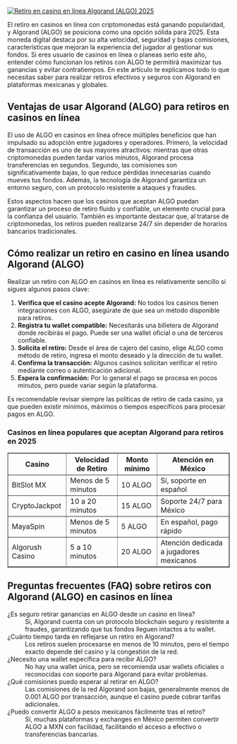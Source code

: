 [![Retiro en casino en línea Algorand (ALGO) 2025](https://123-caf.pages.dev/gitsignup.png)](https://vrmoo.ru/Bt82HjjY)

<p>El retiro en casinos en línea con criptomonedas está ganando popularidad, y Algorand (ALGO) se posiciona como una opción sólida para 2025. Esta moneda digital destaca por su alta velocidad, seguridad y bajas comisiones, características que mejoran la experiencia del jugador al gestionar sus fondos. Si eres usuario de casinos en línea o planeas serlo este año, entender cómo funcionan los retiros con ALGO te permitirá maximizar tus ganancias y evitar contratiempos. En este artículo te explicamos todo lo que necesitas saber para realizar retiros efectivos y seguros con Algorand en plataformas mexicanas y globales.</p>  <h2>Ventajas de usar Algorand (ALGO) para retiros en casinos en línea</h2> <p>El uso de ALGO en casinos en línea ofrece múltiples beneficios que han impulsado su adopción entre jugadores y operadores. Primero, la velocidad de transacción es uno de sus mayores atractivos: mientras que otras criptomonedas pueden tardar varios minutos, Algorand procesa transferencias en segundos. Segundo, las comisiones son significativamente bajas, lo que reduce pérdidas innecesarias cuando mueves tus fondos. Además, la tecnología de Algorand garantiza un entorno seguro, con un protocolo resistente a ataques y fraudes.</p> <p>Estos aspectos hacen que los casinos que aceptan ALGO puedan garantizar un proceso de retiro fluido y confiable, un elemento crucial para la confianza del usuario. También es importante destacar que, al tratarse de criptomonedas, los retiros pueden realizarse 24/7 sin depender de horarios bancarios tradicionales.</p>  <h2>Cómo realizar un retiro en casino en línea usando Algorand (ALGO)</h2> <p>Realizar un retiro con ALGO en casinos en línea es relativamente sencillo si sigues algunos pasos clave:</p> <ol>   <li><strong>Verifica que el casino acepte Algorand:</strong> No todos los casinos tienen integraciones con ALGO, asegúrate de que sea un método disponible para retiros.</li>   <li><strong>Registra tu wallet compatible:</strong> Necesitarás una billetera de Algorand donde recibirás el pago. Puede ser una wallet oficial o una de terceros confiable.</li>   <li><strong>Solicita el retiro:</strong> Desde el área de cajero del casino, elige ALGO como método de retiro, ingresa el monto deseado y la dirección de tu wallet.</li>   <li><strong>Confirma la transacción:</strong> Algunos casinos solicitan verificar el retiro mediante correo o autenticación adicional.</li>   <li><strong>Espera la confirmación:</strong> Por lo general el pago se procesa en pocos minutos, pero puede variar según la plataforma.</li> </ol> <p>Es recomendable revisar siempre las políticas de retiro de cada casino, ya que pueden existir mínimos, máximos o tiempos específicos para procesar pagos en ALGO.</p>  <h3>Casinos en línea populares que aceptan Algorand para retiros en 2025</h3> <table border="1" cellspacing="0" cellpadding="5">   <thead>     <tr>       <th>Casino</th>       <th>Velocidad de Retiro</th>       <th>Monto mínimo</th>       <th>Atención en México</th>     </tr>   </thead>   <tbody>     <tr>       <td>BitSlot MX</td>       <td>Menos de 5 minutos</td>       <td>10 ALGO</td>       <td>Sí, soporte en español</td>     </tr>     <tr>       <td>CryptoJackpot</td>       <td>10 a 20 minutos</td>       <td>15 ALGO</td>       <td>Soporte 24/7 para México</td>     </tr>     <tr>       <td>MayaSpin</td>       <td>Menos de 5 minutos</td>       <td>5 ALGO</td>       <td>En español, pago rápido</td>     </tr>     <tr>       <td>Algorush Casino</td>       <td>5 a 10 minutos</td>       <td>20 ALGO</td>       <td>Atención dedicada a jugadores mexicanos</td>     </tr>   </tbody> </table>  <h2>Preguntas frecuentes (FAQ) sobre retiros con Algorand (ALGO) en casinos en línea</h2> <dl>   <dt>¿Es seguro retirar ganancias en ALGO desde un casino en línea?</dt>   <dd>Sí, Algorand cuenta con un protocolo blockchain seguro y resistente a fraudes, garantizando que tus fondos lleguen intactos a tu wallet.</dd>    <dt>¿Cuánto tiempo tarda en reflejarse un retiro en Algorand?</dt>   <dd>Los retiros suelen procesarse en menos de 10 minutos, pero el tiempo exacto depende del casino y la congestión de la red.</dd>    <dt>¿Necesito una wallet específica para recibir ALGO?</dt>   <dd>No hay una wallet única, pero se recomienda usar wallets oficiales o reconocidas con soporte para Algorand para evitar problemas.</dd>    <dt>¿Qué comisiones puedo esperar al retirar en ALGO?</dt>   <dd>Las comisiones de la red Algorand son bajas, generalmente menos de 0.001 ALGO por transacción, aunque el casino puede cobrar tarifas adicionales.</dd>    <dt>¿Puedo convertir ALGO a pesos mexicanos fácilmente tras el retiro?</dt>   <dd>Sí, muchas plataformas y exchanges en México permiten convertir ALGO a MXN con facilidad, facilitando el acceso a efectivo o transferencias bancarias.</dd> </dl>